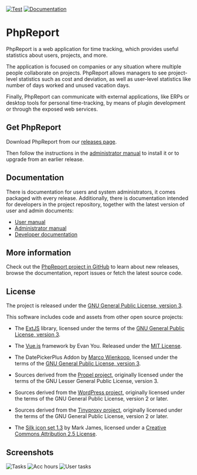 [![Test](https://github.com/Igalia/phpreport/actions/workflows/runtests.yml/badge.svg)](https://github.com/Igalia/phpreport/actions/workflows/runtests.yml)
[![Documentation](https://github.com/Igalia/phpreport/actions/workflows/mdbook.yml/badge.svg)](https://github.com/Igalia/phpreport/actions/workflows/mdbook.yml)

# PhpReport

PhpReport is a web application for time tracking, which provides useful
statistics about users, projects, and more.

The application is focused on companies or any situation where multiple people
collaborate on projects. PhpReport allows managers to see project-level
statistics such as cost and deviation, as well as user-level statistics like
number of days worked and unused vacation days.

Finally, PhpReport can communicate with external applications, like ERPs or
desktop tools for personal time-tracking, by means of plugin development or
through the exposed web services.

## Get PhpReport

Download PhpReport from our
[releases page](https://github.com/Igalia/phpreport/releases).

Then follow the instructions in the [administrator manual](http://igalia.github.io/phpreport/admin/)
to install it or to upgrade from an earlier release.

## Documentation

There is documentation for users and system administrators, it comes packaged
with every release. Additionally, there is documentation intended for developers
in the project repository, together with the latest version of user and admin
documents:

- [User manual](http://igalia.github.io/phpreport/user/)
- [Administrator manual](http://igalia.github.io/phpreport/admin/)
- [Developer documentation](http://igalia.github.io/phpreport/developer/)

## More information

Check out the [PhpReport project in GitHub](https://github.com/Igalia/phpreport)
to learn about new releases, browse the documentation, report issues or fetch
the latest source code.

## License

The project is released under the
[GNU General Public License, version 3](COPYING).

This software includes code and assets from other open source projects:

- The [ExtJS](https://sencha.com/products/extjs/) library,
  licensed under the terms of the
  [GNU General Public License, version 3](web/ext/gpl-3.0.txt).

- The [Vue.js](https://v2.vuejs.org/) framework by Evan You.
  Released under the [MIT License](https://github.com/vuejs/vue/blob/main/LICENSE).

- The DatePickerPlus Addon by [Marco Wienkoop](http://www.lubber.de/),
  licensed under the terms of the
  [GNU General Public License, version 3](web/include/ext.ux.datepickerplus/license.txt).

- Sources derived from the [Propel project](http://propelorm.org/),
  originally licensed under the terms of the GNU Lesser General Public License,
  version 3.

- Sources derived from the [WordPress project](http://www.wordpress.org),
  originally licensed under the terms of the GNU General Public License,
  version 2 or later.

- Sources derived from the [Tinyproxy project](https://tinyproxy.github.io/),
  originally licensed under the terms of the GNU General Public License,
  version 2 or later.

- The [Silk icon set 1.3](http://www.famfamfam.com/lab/icons/silk/)
  by Mark James, licensed under a
  [Creative Commons Attribution 2.5 License](http://creativecommons.org/licenses/by/2.5/).

## Screenshots

![Tasks](http://igalia.github.io/phpreport/user/i/tasks-screen.png)
![Acc hours](http://igalia.github.io/phpreport/user/i/acc-hours-screen.png)
![User tasks](http://igalia.github.io/phpreport/user/i/user-tasks-screen.png)
